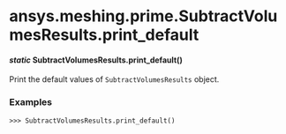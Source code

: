# ansys.meshing.prime.SubtractVolumesResults.print_default

<a id="ansys.meshing.prime.SubtractVolumesResults.print_default"></a>

#### *static* SubtractVolumesResults.print_default()

Print the default values of `SubtractVolumesResults` object.

### Examples

```pycon
>>> SubtractVolumesResults.print_default()
```

<!-- !! processed by numpydoc !! -->
